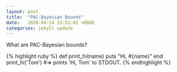 ```yaml
---
layout: post
title:  "PAC-Bayesian Bounds"
date:   2020-04-24 13:51:01 +0800
categories: jekyll update
---
```



What are PAC-Bayesian bounds?



{% highlight ruby %}
def print_hi(name)
  puts "Hi, #{name}"
end
print_hi('Tom')
#=> prints 'Hi, Tom' to STDOUT.
{% endhighlight %}
